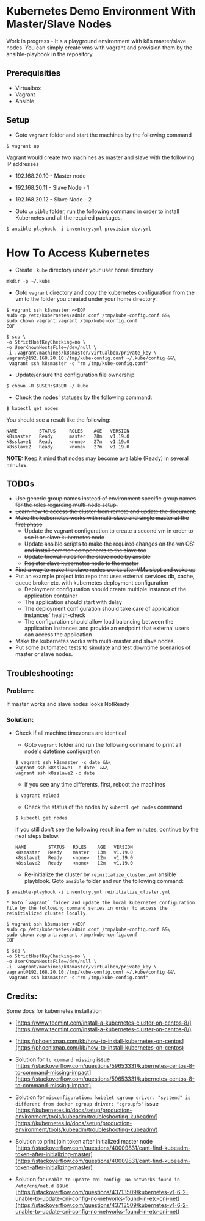 # Kubernetes Demo Environment With Master/Slave Nodes
Work in progress - It's a playground environment with k8s master/slave nodes. You can simply create vms with vagrant and provision them by the ansible-playbook in the repository.

## Prerequisities
* Virtualbox
* Vagrant
* Ansible

## Setup
* Goto `vagrant` folder and start the machines by the following command
```shell
$ vagrant up
```
Vagrant would create two machines as master and slave with the following IP addresses
* 192.168.20.10 - Master node
* 192.168.20.11	- Slave Node - 1
* 192.168.20.12	- Slave Node - 2

* Goto `ansible` folder, run the following command in order to install Kubernetes and all the required packages.
```shell
$ ansible-playbook -i inventory.yml provision-dev.yml
```

# How To Access Kubernetes
* Create `.kube` directory under your user home directory

```
mkdir -p ~/.kube
```

* Goto `vagrant` directory and copy the kubernetes configuration from the vm to the folder you created under your home directory.

```
$ vagrant ssh k8smaster <<EOF
sudo cp /etc/kubernetes/admin.conf /tmp/kube-config.conf &&\
sudo chown vagrant:vagrant /tmp/kube-config.conf
EOF

$ scp \
-o StrictHostKeyChecking=no \
-o UserKnownHostsFile=/dev/null \
-i .vagrant/machines/k8smaster/virtualbox/private_key \
vagrant@192.168.20.10:/tmp/kube-config.conf ~/.kube/config &&\
 vagrant ssh k8smaster -c "rm /tmp/kube-config.conf"
```

* Update/ensure the configuration file ownership
```
$ chown -R $USER:$USER ~/.kube
```

* Check the nodes' statuses by the following command:
```
$ kubectl get nodes
```

You should see a result like the following:
```
NAME        STATUS     ROLES    AGE   VERSION
k8smaster   Ready      master   28m   v1.19.0
k8sslave1   Ready      <none>   27m   v1.19.0
k8sslave2   Ready      <none>   27m   v1.19.0
```
**NOTE:** Keep it mind that nodes may become available (Ready) in several minutes.


## TODOs
* ~~Use generic group names instead of environment specific group names for the roles regarding multi-node setup.~~
* ~~Learn how to access the cluster from remote and update the document.~~
* ~~Make the kubernetes works with multi-slave and single master at the first phase~~
	* ~~Update the vagrant configuration to create a second vm in order to use it as slave kubernetes node~~
	* ~~Update ansible scripts to make the required changes on the vm OS' and install common components to the slave too~~
	* ~~Update firewall rules for the slave node by ansible~~
	* ~~Register slave kubernetes node to the master~~
* ~~Find a way to make the slave nodes works after VMs slept and woke up~~
* Put an example project into repo that uses external services db, cache, queue broker etc. with kubernetes deployment configuration
	* Deployment configuration should create multiple instance of the application container
	* The application should start with delay
	* The deployment configuration should take care of application instances' health-check
	* The configuration should allow load balancing between the application instances and provide an endpoint that external users can access the application
* Make the kubernetes works with multi-master and slave nodes.
* Put some automated tests to simulate and test downtime scenarios of master or slave nodes.

## Troubleshooting:
### Problem:
If master works and slave nodes looks NotReady <br/>
### Solution:
* Check if all machine timezones are identical
	* Goto `vagrant` folder and run the following command to print all node's datetime configuration
	```
	$ vagrant ssh k8smaster -c date &&\
	vagrant ssh k8sslave1 -c date  &&\
	vagrant ssh k8sslave2 -c date
	```

	* if you see any time differents, first, reboot the machines
	```
	$ vagrant reload
	```

	* Check the status of the nodes by `kubectl get nodes` command
	```
	$ kubectl get nodes
	```

	if you still don't see the following result in a few minutes, continue by the next steps below.
	```
	NAME        STATUS   ROLES    AGE   VERSION
	k8smaster   Ready    master   13m   v1.19.0
	k8sslave1   Ready    <none>   12m   v1.19.0
	k8sslave2   Ready    <none>   12m   v1.19.0
	```

	* Re-initialize the cluster by `reinitialize_cluster.yml` ansible playblook. Goto `ansible` folder and run the following command:
```
$ ansible-playbook -i inventory.yml reinitialize_cluster.yml
```
	* Goto `vagrant` folder and update the local kubernetes configuration file by the following command series in order to access the reinitialized cluster locally.

```
$ vagrant ssh k8smaster <<EOF
sudo cp /etc/kubernetes/admin.conf /tmp/kube-config.conf &&\
sudo chown vagrant:vagrant /tmp/kube-config.conf
EOF

$ scp \
-o StrictHostKeyChecking=no \
-o UserKnownHostsFile=/dev/null \
-i .vagrant/machines/k8smaster/virtualbox/private_key \
vagrant@192.168.20.10:/tmp/kube-config.conf ~/.kube/config &&\
 vagrant ssh k8smaster -c "rm /tmp/kube-config.conf"
```

## Credits:
Some docs for kubernetes installation

* [https://www.tecmint.com/install-a-kubernetes-cluster-on-centos-8/](https://www.tecmint.com/install-a-kubernetes-cluster-on-centos-8/)

* [https://phoenixnap.com/kb/how-to-install-kubernetes-on-centos](https://phoenixnap.com/kb/how-to-install-kubernetes-on-centos)

* Solution for `tc command missing` issue <br />
[https://stackoverflow.com/questions/59653331/kubernetes-centos-8-tc-command-missing-impact](https://stackoverflow.com/questions/59653331/kubernetes-centos-8-tc-command-missing-impact)

* Solution for `misconfiguration: kubelet cgroup driver: "systemd" is different from docker cgroup driver: "cgroupfs"` issue <br />
[https://kubernetes.io/docs/setup/production-environment/tools/kubeadm/troubleshooting-kubeadm/](https://kubernetes.io/docs/setup/production-environment/tools/kubeadm/troubleshooting-kubeadm/)

* Solution to print join token after initialized master node <br />
[https://stackoverflow.com/questions/40009831/cant-find-kubeadm-token-after-initializing-master](https://stackoverflow.com/questions/40009831/cant-find-kubeadm-token-after-initializing-master)

* Solution for `unable to update cni config: No networks found in /etc/cni/net.d` issue <br />
[https://stackoverflow.com/questions/43713509/kubernetes-v1-6-2-unable-to-update-cni-config-no-networks-found-in-etc-cni-net](https://stackoverflow.com/questions/43713509/kubernetes-v1-6-2-unable-to-update-cni-config-no-networks-found-in-etc-cni-net)